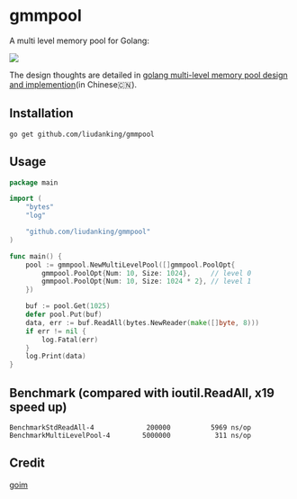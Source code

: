 # gmmpool

A multi level memory pool for Golang:


![](https://ws1.sinaimg.cn/large/44cd29dagy1fociejthjoj20n40ckgm0.jpg)

The design thoughts are detailed in [golang multi-level memory pool design and implemention](https://liudanking.com/arch/golang-multi-level-memory-pool-design-implementation/)(in Chinese🇨🇳).

## Installation

`go get github.com/liudanking/gmmpool`

## Usage


```go
package main

import (
	"bytes"
	"log"

	"github.com/liudanking/gmmpool"
)

func main() {
	pool := gmmpool.NewMultiLevelPool([]gmmpool.PoolOpt{
		gmmpool.PoolOpt{Num: 10, Size: 1024},     // level 0
		gmmpool.PoolOpt{Num: 10, Size: 1024 * 2}, // level 1
	})

	buf := pool.Get(1025)
	defer pool.Put(buf)
	data, err := buf.ReadAll(bytes.NewReader(make([]byte, 8)))
	if err != nil {
		log.Fatal(err)
	}
	log.Print(data)
}


```

## Benchmark (compared with ioutil.ReadAll, x19 speed up)

```
BenchmarkStdReadAll-4             200000          5969 ns/op
BenchmarkMultiLevelPool-4        5000000           311 ns/op
```


## Credit

[goim](https://github.com/Terry-Mao/goim/)


